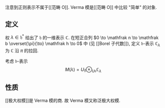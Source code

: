 
注意到正则表示不属于[[范畴 O]]. Verma 模是[[范畴 O]] 中比较 "简单" 的对象.

## 定义

权 $\lambda\in\mathfrak h^*$ 给出了 $\mathfrak h$ 的一维表示 $\mathbb{C}$. 在短正合列 $0 \to \mathfrak n \to \mathfrak b \overset{\pi}{\to} \mathfrak h \to 0$ 中 (见 [[Borel 子代数]]), 定义 $\mathfrak b$-表示 $\mathbb{C}_\lambda$ 为 $\mathbb{C}$ 沿 $\pi$ 的拉回.

考虑 $\mathfrak b$-表示
$$
M(\lambda) = U\mathfrak g \otimes_{U\mathfrak b} \mathbb{C}_\lambda
$$

## 性质

[[极大权模]]是 Verma 模的商. 故 Verma 模又称泛极大权模.